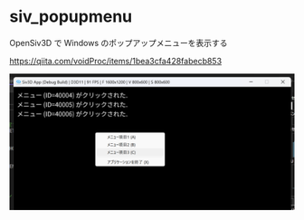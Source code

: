 # siv_popupmenu

OpenSiv3D で Windows のポップアップメニューを表示する

https://qiita.com/voidProc/items/1bea3cfa428fabecb853

![](screenshot/1.png)
